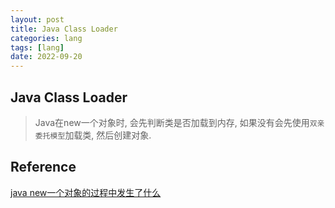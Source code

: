 ```yaml
---
layout: post
title: Java Class Loader
categories: lang
tags: [lang]
date: 2022-09-20
---
```


## Java Class Loader

> Java在new一个对象时, 会先判断类是否加载到内存, 如果没有会先使用`双亲委托模型`加载类, 然后创建对象.





## Reference
[java new一个对象的过程中发生了什么](https://www.cnblogs.com/JackPn/p/9386182.html)  
